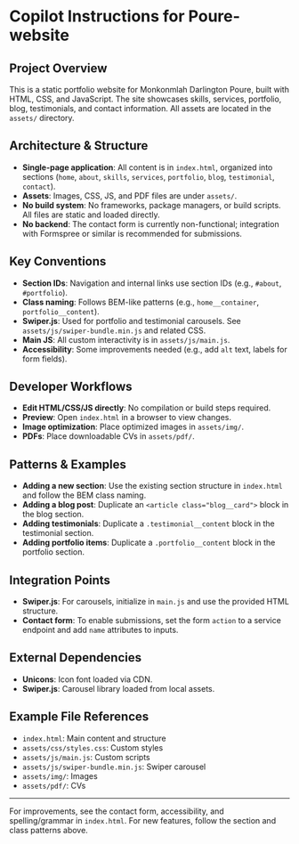 # Copilot Instructions for Poure-website

## Project Overview
This is a static portfolio website for Monkonmlah Darlington Poure, built with HTML, CSS, and JavaScript. The site showcases skills, services, portfolio, blog, testimonials, and contact information. All assets are located in the `assets/` directory.

## Architecture & Structure
- **Single-page application**: All content is in `index.html`, organized into sections (`home`, `about`, `skills`, `services`, `portfolio`, `blog`, `testimonial`, `contact`).
- **Assets**: Images, CSS, JS, and PDF files are under `assets/`.
- **No build system**: No frameworks, package managers, or build scripts. All files are static and loaded directly.
- **No backend**: The contact form is currently non-functional; integration with Formspree or similar is recommended for submissions.

## Key Conventions
- **Section IDs**: Navigation and internal links use section IDs (e.g., `#about`, `#portfolio`).
- **Class naming**: Follows BEM-like patterns (e.g., `home__container`, `portfolio__content`).
- **Swiper.js**: Used for portfolio and testimonial carousels. See `assets/js/swiper-bundle.min.js` and related CSS.
- **Main JS**: All custom interactivity is in `assets/js/main.js`.
- **Accessibility**: Some improvements needed (e.g., add `alt` text, labels for form fields).

## Developer Workflows
- **Edit HTML/CSS/JS directly**: No compilation or build steps required.
- **Preview**: Open `index.html` in a browser to view changes.
- **Image optimization**: Place optimized images in `assets/img/`.
- **PDFs**: Place downloadable CVs in `assets/pdf/`.

## Patterns & Examples
- **Adding a new section**: Use the existing section structure in `index.html` and follow the BEM class naming.
- **Adding a blog post**: Duplicate an `<article class="blog__card">` block in the blog section.
- **Adding testimonials**: Duplicate a `.testimonial__content` block in the testimonial section.
- **Adding portfolio items**: Duplicate a `.portfolio__content` block in the portfolio section.

## Integration Points
- **Swiper.js**: For carousels, initialize in `main.js` and use the provided HTML structure.
- **Contact form**: To enable submissions, set the form `action` to a service endpoint and add `name` attributes to inputs.

## External Dependencies
- **Unicons**: Icon font loaded via CDN.
- **Swiper.js**: Carousel library loaded from local assets.

## Example File References
- `index.html`: Main content and structure
- `assets/css/styles.css`: Custom styles
- `assets/js/main.js`: Custom scripts
- `assets/js/swiper-bundle.min.js`: Swiper carousel
- `assets/img/`: Images
- `assets/pdf/`: CVs

---

For improvements, see the contact form, accessibility, and spelling/grammar in `index.html`. For new features, follow the section and class patterns above.
